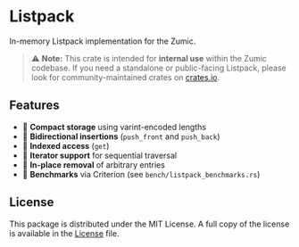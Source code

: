 # Listpack

In-memory Listpack implementation for the Zumic.

> ⚠️ **Note:**
> This crate is intended for **internal use** within the Zumic codebase.
> If you need a standalone or public-facing Listpack, please look for
community-maintained crates on [crates.io](https://crates.io/).

## Features

- 🔹 **Compact storage** using varint-encoded lengths
- 🔹 **Bidirectional insertions** (`push_front` and `push_back`)
- 🔹 **Indexed access** (`get`)
- 🔹 **Iterator support** for sequential traversal
- 🔹 **In-place removal** of arbitrary entries
- 🔹 **Benchmarks** via Criterion (see `bench/listpack_benchmarks.rs`)

## License

This package is distributed under the MIT License. A full copy of the license
is available in the [License](./LICENSE) file.
